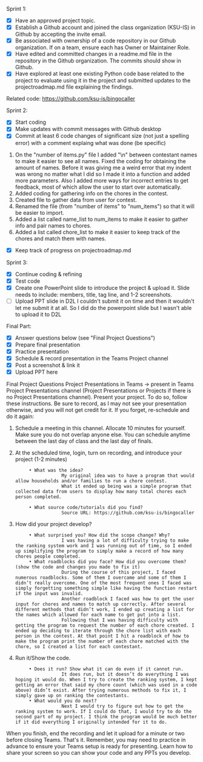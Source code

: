 Sprint 1:
- [x] Have an approved project topic.
- [x] Establish a Github account and joined the class organization (KSU-IS) in Github by accepting the invite email.
- [x] Be associated with ownership of a code repository in our Github organization. If on a team, ensure each has Owner or Maintainer Role.
- [x] Have edited and committed changes in a readme.md file in the repository in the Github organization. The commits should show in Github.
- [x] Have explored at least one existing Python code base related to the project to evaluate using it in the project and submitted updates to the projectroadmap.md file explaining the findings. 

Related code: https://github.com/ksu-is/bingocaller

Sprint 2:
- [x] Start coding 
- [x] Make updates with commit messages with Github desktop
- [x] Commit at least 6 code changes of significant size (not just a spelling error) with a comment explaing what was done (be specific)
1. On the "number of items.py" file I added "\n" between contestant names to make it easier to see all names. Fixed the coding for obtaining the amount of names. Before it was giving me a weird error that my indent was wrong no matter what I did so I made it into a function and added more parameters. Also I added more ways for incorrect entries to get feedback, most of which allow the user to start over automatically.
2. Added coding for gathering info on the chores in the contest.
3. Created file to gather data from user for contest.
4. Renamed the file (from "number of items" to "num_items") so that it will be easier to import.
5. Added a list called name_list to num_items to make it easier to gather info and pair names to chores. 
6. Added a list called chore_list to make it easier to keep track of the chores and match them with names.
- [x] Keep track of progress on projectroadmap.md 

Sprint 3:
- [x] Continue coding & refining
- [x] Test code
- [x] Create one PowerPoint slide to introduce the project & upload it. Slide needs to include: members, title, tag line, and 1-2 screenshots.
- [ ] Upload PPT slide in D2L
            I couldn't submit it on time and then it wouldn't let me submit it at all. So I did do the powerpoint slide but I wasn't able to upload it to D2L

Final Part:
- [x] Answer questions below (see "Final Project Questions")
- [x] Prepare final presentation
- [x] Practice presentation
- [x] Schedule & record presentation in the Teams Project channel
- [x] Post a screenshot & link it
- [x] Upload PPT here

Final Project Questions
Project Presentations in Teams -> present in Teams Project Presentations channel (Project Presentations or Projects if there is no Project Presentations channel).
Present your project. To do so, follow these instructions. Be sure to record, as I may not see your presentation otherwise, and you will not get credit for it. If you forget, re-schedule and do it again:
1) Schedule a meeting in this channel. Allocate 10 minutes for yourself. Make sure you do not overlap anyone else. You can schedule anytime between the last day of class and the last day of finals.
2) At the scheduled time, login, turn on recording, and introduce your project (1-2 minutes)


            • What was the idea?
                        My original idea was to have a program that would allow households and/or families to run a chore contest.
                        What it ended up being was a simple program that collected data from users to display how many total chores each person completed.

            • What source code/tutorials did you find?
                        Source URL: https://github.com/ksu-is/bingocaller

3) How did your project develop?


            • What surprised you? How did the scope change? Why?
                        I was having a lot of difficulty trying to make the ranking system work and I was running out of time, so I ended up simplifying the program to simply make a record of how many chores people completed.
            • What roadblocks did you face? How did you overcome them? (show the code and changes you made to fix it)
                        During the course of this project, I faced numerous roadblocks. Some of them I overcame and some of them I didn’t really overcome. One of the most frequent ones I faced was simply forgetting something simple like having the function restart if the input was invalid.
                        Another roadblock I faced was how to get the user input for chores and names to match up correctly. After several different methods that didn’t work, I ended up creating a list for the names which allowed for each name to get put into a list. 
                        Following that I was having difficulty with getting the program to request the number of each chore created. I ended up deciding to iterate through the chore list with each person in the contest. At that point I hit a roadblock of how to make the program print the number of each chore matched with the chore, so I created a list for each contestant. 


4) Run it/Show the code.


            • Does it run? Show what it can do even if it cannot run.
                        It does run, but it doesn’t do everything I was hoping it would do. When I try to create the ranking system, I kept getting an error that said my chore count (which was used in a code above) didn’t exist. After trying numerous methods to fix it, I simply gave up on ranking the contestants.
            • What would you do next?
                        Next I would try to figure out how to get the ranking system to work. If I could do that, I would try to do the second part of my project. I think the program would be much better if it did everything I originally intended for it to do. 
When you finish, end the recording and let it upload for a minute or two before closing Teams. That's it. Remember, you may need to practice in advance to ensure your Teams setup is ready for presenting. Learn how to share your screen so you can show your code and any PPTs you develop.
